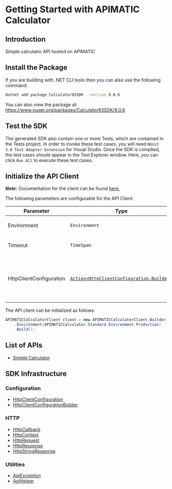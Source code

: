 
# Getting Started with APIMATIC Calculator

## Introduction

Simple calculator API hosted on APIMATIC

## Install the Package

If you are building with .NET CLI tools then you can also use the following command:

```bash
dotnet add package Calculator93SDK --version 9.0.6
```

You can also view the package at:
https://www.nuget.org/packages/Calculator93SDK/9.0.6

## Test the SDK

The generated SDK also contain one or more Tests, which are contained in the Tests project. In order to invoke these test cases, you will need `NUnit 3.0 Test Adapter Extension` for Visual Studio. Once the SDK is complied, the test cases should appear in the Test Explorer window. Here, you can click `Run All` to execute these test cases.

## Initialize the API Client

**_Note:_** Documentation for the client can be found [here.](https://www.github.com/Shield-Jaguar/calculator-93-dotnet-sdk/tree/9.0.6/doc/client.md)

The following parameters are configurable for the API Client:

| Parameter | Type | Description |
|  --- | --- | --- |
| Environment | `Environment` | The API environment. <br> **Default: `Environment.Production`** |
| Timeout | `TimeSpan` | Http client timeout.<br>*Default*: `TimeSpan.FromSeconds(100)` |
| HttpClientConfiguration | [`Action<HttpClientConfiguration.Builder>`](https://www.github.com/Shield-Jaguar/calculator-93-dotnet-sdk/tree/9.0.6/doc/http-client-configuration-builder.md) | Action delegate that configures the HTTP client by using the HttpClientConfiguration.Builder for customizing API call settings.<br>*Default*: `new HttpClient()` |

The API client can be initialized as follows:

```csharp
APIMATICCalculatorClient client = new APIMATICCalculatorClient.Builder()
    .Environment(APIMATICCalculator.Standard.Environment.Production)
    .Build();
```

## List of APIs

* [Simple Calculator](https://www.github.com/Shield-Jaguar/calculator-93-dotnet-sdk/tree/9.0.6/doc/controllers/simple-calculator.md)

## SDK Infrastructure

### Configuration

* [HttpClientConfiguration](https://www.github.com/Shield-Jaguar/calculator-93-dotnet-sdk/tree/9.0.6/doc/http-client-configuration.md)
* [HttpClientConfigurationBuilder](https://www.github.com/Shield-Jaguar/calculator-93-dotnet-sdk/tree/9.0.6/doc/http-client-configuration-builder.md)

### HTTP

* [HttpCallback](https://www.github.com/Shield-Jaguar/calculator-93-dotnet-sdk/tree/9.0.6/doc/http-callback.md)
* [HttpContext](https://www.github.com/Shield-Jaguar/calculator-93-dotnet-sdk/tree/9.0.6/doc/http-context.md)
* [HttpRequest](https://www.github.com/Shield-Jaguar/calculator-93-dotnet-sdk/tree/9.0.6/doc/http-request.md)
* [HttpResponse](https://www.github.com/Shield-Jaguar/calculator-93-dotnet-sdk/tree/9.0.6/doc/http-response.md)
* [HttpStringResponse](https://www.github.com/Shield-Jaguar/calculator-93-dotnet-sdk/tree/9.0.6/doc/http-string-response.md)

### Utilities

* [ApiException](https://www.github.com/Shield-Jaguar/calculator-93-dotnet-sdk/tree/9.0.6/doc/api-exception.md)
* [ApiHelper](https://www.github.com/Shield-Jaguar/calculator-93-dotnet-sdk/tree/9.0.6/doc/api-helper.md)

